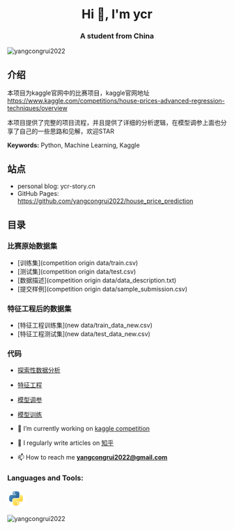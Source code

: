 <h1 align="center">Hi 👋, I'm ycr</h1>
<h3 align="center">A student from China</h3>

<p align="left"> <img src="https://komarev.com/ghpvc/?username=yangcongrui2022&label=Profile%20views&color=0e75b6&style=flat" alt="yangcongrui2022" /> </p>

## 介绍

本项目为kaggle官网中的比赛项目，kaggle官网地址<https://www.kaggle.com/competitions/house-prices-advanced-regression-techniques/overview>

本项目提供了完整的项目流程，并且提供了详细的分析逻辑，在模型调参上面也分享了自己的一些思路和见解，欢迎STAR

**Keywords:** Python, Machine Learning, Kaggle

## 站点

-   personal blog: ycr-story.cn
-   GitHub Pages: https://github.com/yangcongrui2022/house_price_prediction

## 目录
### 比赛原始数据集
-   [训练集](competition origin data/train.csv)
-   [测试集](competition origin data/test.csv)
-   [数据描述](competition origin data/data_description.txt)
-   [提交样例](competition origin data/sample_submission.csv)
### 特征工程后的数据集
-   [特征工程训练集](new data/train_data_new.csv)
-   [特征工程测试集](new data/test_data_new.csv)
### 代码
-   [探索性数据分析](探索性数据分析.ipynb)
-   [特征工程](特征工程.ipynb)
-   [模型调参](模型调参.ipynb)
-   [模型训练](模型训练.ipynb)


- 🔭 I’m currently working on [kaggle competition](https://github.com/yangcongrui2022/house_price_prediction)

- 📝 I regularly write articles on [知乎](https://www.zhihu.com/people/ycr-84)

- 📫 How to reach me **yangcongrui2022@gmail.com**


<h3 align="left">Languages and Tools:</h3>
<p align="left"> <a href="https://www.python.org" target="_blank" rel="noreferrer"> <img src="https://raw.githubusercontent.com/devicons/devicon/master/icons/python/python-original.svg" alt="python" width="40" height="40"/> </a> </p>

<p><img align="center" src="https://github-readme-streak-stats.herokuapp.com/?user=yangcongrui2022&" alt="yangcongrui2022" /></p>
